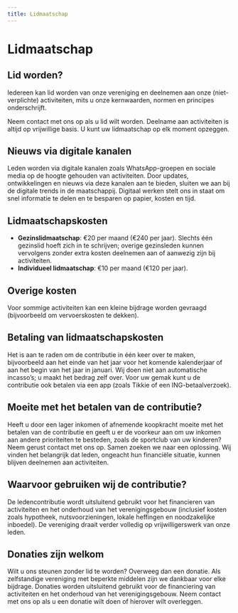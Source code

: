 ```yaml
---
title: Lidmaatschap
---
```


# Lidmaatschap

## Lid worden?
Iedereen kan lid worden van onze vereniging en deelnemen aan onze (niet-verplichte) activiteiten, mits u onze kernwaarden, normen en principes onderschrijft.

Neem contact met ons op als u lid wilt worden. Deelname aan activiteiten is altijd op vrijwillige basis. U kunt uw lidmaatschap op elk moment opzeggen.

## Nieuws via digitale kanalen
Leden worden via digitale kanalen zoals WhatsApp-groepen en sociale media op de hoogte gehouden van activiteiten. Door updates, ontwikkelingen en nieuws via deze kanalen aan te bieden, sluiten we aan bij de digitale trends in de maatschappij. Digitaal werken stelt ons in staat om snel informatie te delen en te besparen op papier, kosten en tijd.

## Lidmaatschapskosten
- **Gezinslidmaatschap**: €20 per maand (€240 per jaar). Slechts één gezinslid hoeft zich in te schrijven; overige gezinsleden kunnen vervolgens zonder extra kosten deelnemen aan of aanwezig zijn bij activiteiten.
- **Individueel lidmaatschap**: €10 per maand (€120 per jaar).

## Overige kosten
Voor sommige activiteiten kan een kleine bijdrage worden gevraagd (bijvoorbeeld om vervoerskosten te dekken).

## Betaling van lidmaatschapskosten
Het is aan te raden om de contributie in één keer over te maken, bijvoorbeeld aan het einde van het jaar voor het komende kalenderjaar of aan het begin van het jaar in januari. Wij doen niet aan automatische incasso’s; u maakt het bedrag zelf over. Voor uw gemak kunt u de contributie ook betalen via een app (zoals Tikkie of een ING-betaalverzoek).

## Moeite met het betalen van de contributie?
Heeft u door een lager inkomen of afnemende koopkracht moeite met het betalen van de contributie en geeft u er de voorkeur aan om uw inkomen aan andere prioriteiten te besteden, zoals de sportclub van uw kinderen? Neem gerust contact met ons op. Samen zoeken we naar een oplossing. Wij vinden het belangrijk dat leden, ongeacht hun financiële situatie, kunnen blijven deelnemen aan activiteiten.

## Waarvoor gebruiken wij de contributie?
De ledencontributie wordt uitsluitend gebruikt voor het financieren van activiteiten en het onderhoud van het verenigingsgebouw (inclusief kosten zoals hypotheek, nutsvoorzieningen, lokale heffingen en noodzakelijke inboedel). De vereniging draait verder volledig op vrijwilligerswerk van onze leden.

## Donaties zijn welkom
Wilt u ons steunen zonder lid te worden? Overweeg dan een donatie. Als zelfstandige vereniging met beperkte middelen zijn we dankbaar voor elke bijdrage. Donaties worden uitsluitend gebruikt voor de financiering van activiteiten en het onderhoud van het verenigingsgebouw. Neem contact met ons op als u een donatie wilt doen of hierover wilt overleggen.

